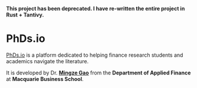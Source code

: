
**This project has been deprecated. I have re-written the entire project in Rust + Tantivy.**

# PhDs.io

[PhDs.io](https://phds.io/) is a platform dedicated to helping finance research students and academics navigate the literature.

It is developed by Dr. [__Mingze Gao__](https://mingze-gao.com) from the __Department of Applied Finance__ at __Macquarie Business School__.
